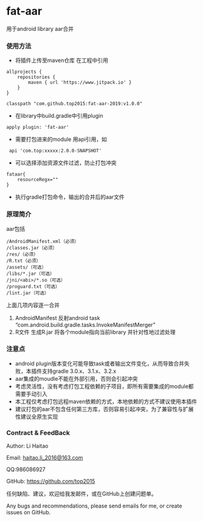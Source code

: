 # fat-aar
用于android library aar合并
### 使用方法
+ 将插件上传至maven仓库 在工程中引用
```
allprojects {
	repositories {
		maven { url 'https://www.jitpack.io' }
	}
}
```
```
classpath "com.github.top2015:fat-aar-2019:v1.0.0"
```
+ 在library中build.gradle中引用plugin
```
apply plugin: 'fat-aar'
```
+ 需要打包进来的module 用api引用，如
```
 api 'com.top:xxxxx:2.0.0-SNAPSHOT'
```
+ 可以选择添加资源文件过滤，防止打包冲突
```
fataar{
    resourceRegx=""
}
```
+ 执行gradle打包命令，输出的合并后的aar文件

### 原理简介
aar包括
```
/AndroidManifest.xml（必须）
/classes.jar（必须）
/res/（必须）
/R.txt（必须）
/assets/（可选）
/libs/*.jar（可选）
/jni/<abi>/*.so（可选）
/proguard.txt（可选）
/lint.jar（可选）
```
上面几项内容逐一合并
1. AndroidManifest 反射android task “com.android.build.gradle.tasks.InvokeManifestMerger”
2. R文件 生成R.jar 将各个module指向当前library 并针对性地过滤处理
### 注意点
+ android plugin版本变化可能导致task或者输出文件变化，从而导致合并失败，本插件支持gradle 3.0.x、3.1.x、3.2.x
+ aar集成的moudle不能在外部引用，否则会引起冲突
+ 考虑灵活性，没有考虑打包工程依赖的子项目，即所有需要集成的module都需要手动引入
+ 本工程仅考虑打包远程maven依赖的方式，本地依赖的方式不建议使用本插件
+ 建议打包的aar不包含任何第三方库，否则容易引起冲突，为了兼容性与扩展性建议全原生实现

### Contract & FeedBack
Author: Li Haitao

Email: haitao.li_2016@163.com

QQ:986086927

GitHub: https://github.com/top2015

任何缺陷、建议，欢迎给我发邮件，或在GitHub上创建问题单。

Any bugs and recommendations, please send emails for me, or create issues on GitHub.